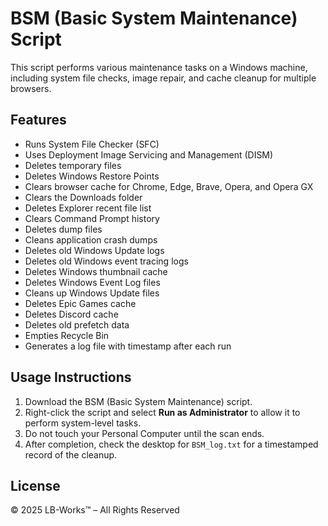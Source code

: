 # BSM (Basic System Maintenance) Script
This script performs various maintenance tasks on a Windows machine, including system file checks, image repair, and cache cleanup for multiple browsers.

## Features
- Runs System File Checker (SFC)
- Uses Deployment Image Servicing and Management (DISM)
- Deletes temporary files
- Deletes Windows Restore Points
- Clears browser cache for Chrome, Edge, Brave, Opera, and Opera GX
- Clears the Downloads folder
- Deletes Explorer recent file list
- Clears Command Prompt history
- Deletes dump files
- Cleans application crash dumps
- Deletes old Windows Update logs
- Deletes old Windows event tracing logs
- Deletes Windows thumbnail cache
- Deletes Windows Event Log files
- Cleans up Windows Update files
- Deletes Epic Games cache
- Deletes Discord cache
- Deletes old prefetch data
- Empties Recycle Bin
- Generates a log file with timestamp after each run

## Usage Instructions
1. Download the BSM (Basic System Maintenance) script.
3. Right-click the script and select **Run as Administrator** to allow it to perform system-level tasks.
4. Do not touch your Personal Computer until the scan ends.
5. After completion, check the desktop for `BSM_log.txt` for a timestamped record of the cleanup.

## License
© 2025 LB-Works™ – All Rights Reserved

